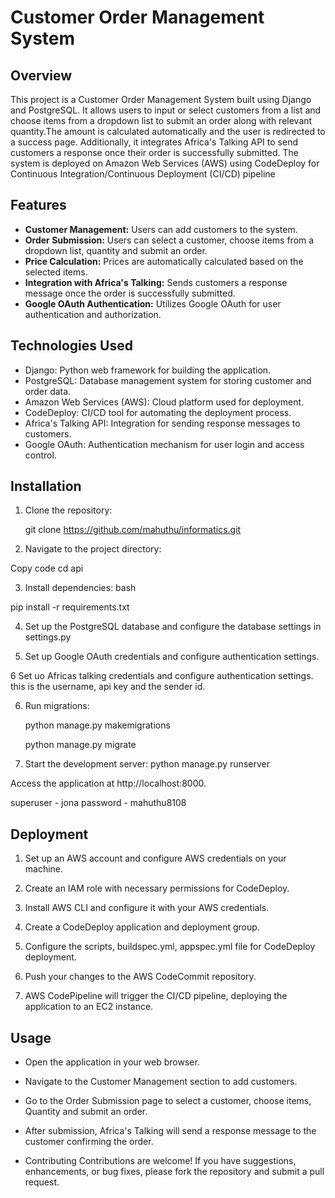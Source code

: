 # Customer Order Management System

## Overview

This project is a Customer Order Management System built using Django and PostgreSQL. It allows users to input or select customers from a list and choose items from a dropdown list to submit an order along with relevant quantity.The amount is calculated automatically and the user is redirected to a success page. Additionally, it integrates Africa's Talking API to send customers a response once their order is successfully submitted. The system is deployed on Amazon Web Services (AWS) using CodeDeploy for Continuous Integration/Continuous Deployment (CI/CD) pipeline

## Features

- **Customer Management:** Users can add customers to the system.
- **Order Submission:** Users can select a customer, choose items from a dropdown list, quantity and submit an order.
- **Price Calculation:** Prices are automatically calculated based on the selected items.
- **Integration with Africa's Talking:** Sends customers a response message once the order is successfully submitted.
- **Google OAuth Authentication:** Utilizes Google OAuth for user authentication and authorization.

## Technologies Used

- Django: Python web framework for building the application.
- PostgreSQL: Database management system for storing customer and order data.
- Amazon Web Services (AWS): Cloud platform used for deployment.
- CodeDeploy: CI/CD tool for automating the deployment process.
- Africa's Talking API: Integration for sending response messages to customers.
- Google OAuth: Authentication mechanism for user login and access control.

## Installation

1. Clone the repository:

   
   git clone https://github.com/mahuthu/informatics.git

2. Navigate to the project directory:

Copy code
cd api

3. Install dependencies:
bash

pip install -r requirements.txt


4. Set up the PostgreSQL database and configure the database settings in settings.py 

5. Set up Google OAuth credentials and configure authentication settings.

6 Set uo Africas talking credentials and configure authentication settings. this is the username, api key and the sender id.

6. Run migrations:

    python manage.py makemigrations

    python manage.py migrate

7. Start the development server:
    python manage.py runserver

Access the application at http://localhost:8000.

superuser - jona
password - mahuthu8108

## Deployment
1. Set up an AWS account and configure AWS credentials on your machine.


2. Create an IAM role with necessary permissions for CodeDeploy.

3. Install AWS CLI and configure it with your AWS credentials.

4. Create a CodeDeploy application and deployment group.

5. Configure the scripts, buildspec.yml, appspec.yml file for CodeDeploy         deployment.

6. Push your changes to the AWS CodeCommit repository.

7. AWS CodePipeline will trigger the CI/CD pipeline, deploying the application to an EC2 instance.

## Usage
- Open the application in your web browser.

- Navigate to the Customer Management section to add customers.

- Go to the Order Submission page to select a customer, choose items, Quantity and submit an order.

- After submission, Africa's Talking will send a response message to the customer confirming the order.

- Contributing
Contributions are welcome! If you have suggestions, enhancements, or bug fixes, please fork the repository and submit a pull request.


